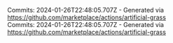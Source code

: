 Commits: 2024-01-26T22:48:05.707Z - Generated via https://github.com/marketplace/actions/artificial-grass
<br>
Commits: 2024-01-26T22:48:05.707Z - Generated via https://github.com/marketplace/actions/artificial-grass
<br>
